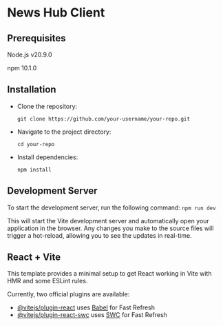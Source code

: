 # News Hub Client

## Prerequisites

Node.js v20.9.0

npm 10.1.0

## Installation

- Clone the repository:

    ```git clone https://github.com/your-username/your-repo.git```

- Navigate to the project directory:

    ```cd your-repo```

- Install dependencies:

    ```npm install```

## Development Server

  To start the development server, run the following command:
    ```npm run dev```

  This will start the Vite development server and automatically open your application in the browser. Any changes you make to the source files will trigger a hot-reload, allowing you to see the updates in real-time.

## React + Vite

This template provides a minimal setup to get React working in Vite with HMR and some ESLint rules.

Currently, two official plugins are available:

- [@vitejs/plugin-react](https://github.com/vitejs/vite-plugin-react/blob/main/packages/plugin-react/README.md) uses [Babel](https://babeljs.io/) for Fast Refresh
- [@vitejs/plugin-react-swc](https://github.com/vitejs/vite-plugin-react-swc) uses [SWC](https://swc.rs/) for Fast Refresh
